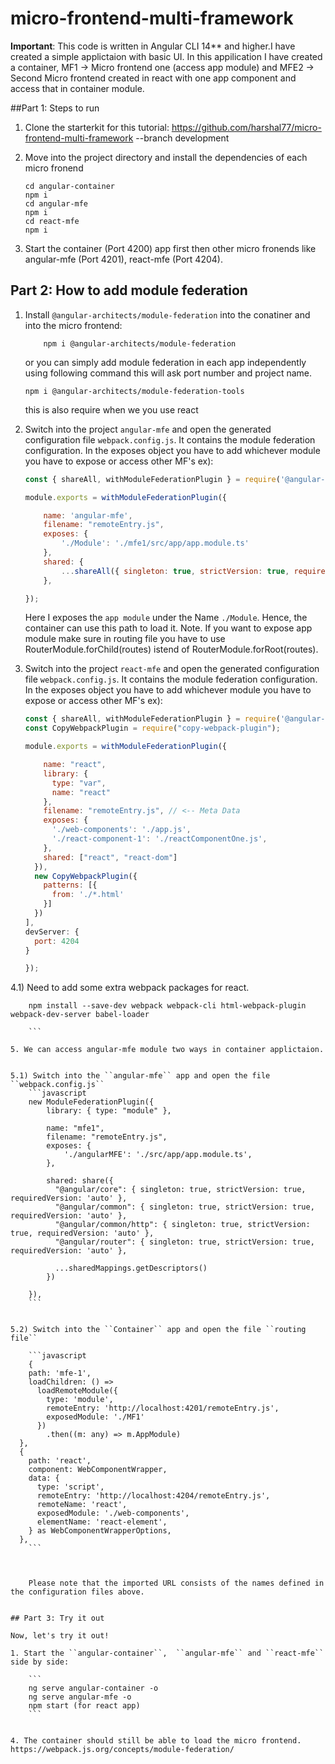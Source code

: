 # micro-frontend-multi-framework
**Important**: This code is written in Angular CLI 14** and higher.I have created a simple applictaion with basic UI. In this appilication I have created a container, MF1 -> Micro frontend one (access app module) and MFE2 -> Second Micro frontend created in react with one app component and access that in container module.

##Part 1: Steps to run

1. Clone the starterkit for this tutorial:
   https://github.com/harshal77/micro-frontend-multi-framework --branch development

2. Move into the project directory and install the dependencies of each micro fronend 

    ```
    cd angular-container
    npm i
    cd angular-mfe
    npm i
    cd react-mfe
    npm i
    ```

3. Start the container (Port 4200) app first then other micro fronends like angular-mfe (Port 4201), react-mfe (Port 4204).



## Part 2: How to add module federation


1. Install ``@angular-architects/module-federation`` into the conatiner and into the micro frontend:

    ```
        npm i @angular-architects/module-federation

    ```
    or you can simply add module federation in each app independently using following command this will ask port number and project name.
    
    ```
    npm i @angular-architects/module-federation-tools  
    ```
    this is also require when we you use react


3. Switch into the project ``angular-mfe`` and open the generated configuration file ``webpack.config.js``. It contains the module federation configuration. In the exposes object you have to add whichever module you have to expose or access other MF's ex):

    ```javascript
    const { shareAll, withModuleFederationPlugin } = require('@angular-architects/module-federation/webpack');

    module.exports = withModuleFederationPlugin({

        name: 'angular-mfe',
        filename: "remoteEntry.js",
        exposes: {
            './Module': './mfe1/src/app/app.module.ts'
        },
        shared: {
            ...shareAll({ singleton: true, strictVersion: true, requiredVersion: 'auto' }),
        },

    });
    ```

    Here I  exposes the ``app module`` under the Name ``./Module``. Hence, the container can use this path to load it.
    Note. If you want to expose app module make sure in routing file you have to use RouterModule.forChild(routes) istend of   RouterModule.forRoot(routes).

4. Switch into the project ``react-mfe`` and open the generated configuration file ``webpack.config.js``. It contains the module federation configuration. In the exposes object you have to add whichever module you have to expose or access other MF's ex):

    ```javascript
    const { shareAll, withModuleFederationPlugin } = require('@angular-architects/module-federation/webpack');
    const CopyWebpackPlugin = require("copy-webpack-plugin");

    module.exports = withModuleFederationPlugin({

        name: "react",
        library: {
          type: "var",
          name: "react"
        },
        filename: "remoteEntry.js", // <-- Meta Data
        exposes: {
          './web-components': './app.js',
          './react-component-1': './reactComponentOne.js',
        },
        shared: ["react", "react-dom"]
      }),
      new CopyWebpackPlugin({
        patterns: [{
          from: './*.html'
        }]
      })
    ],
    devServer: {
      port: 4204
    }

    });
    ```
4.1) Need to add some extra webpack packages for react.

```
    npm install --save-dev webpack webpack-cli html-webpack-plugin webpack-dev-server babel-loader

    ```

5. We can access angular-mfe module two ways in container applictaion.

  
5.1) Switch into the ``angular-mfe`` app and open the file ``webpack.config.js``
    ```javascript
    new ModuleFederationPlugin({
        library: { type: "module" },

        name: "mfe1",
        filename: "remoteEntry.js",
        exposes: {
            './angularMFE': './src/app/app.module.ts',
        },          

        shared: share({
          "@angular/core": { singleton: true, strictVersion: true, requiredVersion: 'auto' }, 
          "@angular/common": { singleton: true, strictVersion: true, requiredVersion: 'auto' }, 
          "@angular/common/http": { singleton: true, strictVersion: true, requiredVersion: 'auto' }, 
          "@angular/router": { singleton: true, strictVersion: true, requiredVersion: 'auto' },

          ...sharedMappings.getDescriptors()
        })
        
    }),
    ```


5.2) Switch into the ``Container`` app and open the file ``routing file``

    ```javascript
    {
    path: 'mfe-1',
    loadChildren: () =>
      loadRemoteModule({
        type: 'module',
        remoteEntry: 'http://localhost:4201/remoteEntry.js',
        exposedModule: './MF1'
      })
        .then((m: any) => m.AppModule)
  },
  {
    path: 'react',
    component: WebComponentWrapper,
    data: {
      type: 'script',
      remoteEntry: 'http://localhost:4204/remoteEntry.js',
      remoteName: 'react',
      exposedModule: './web-components',
      elementName: 'react-element',
    } as WebComponentWrapperOptions,
  },
    ```



    Please note that the imported URL consists of the names defined in the configuration files above.
  

## Part 3: Try it out

Now, let's try it out!

1. Start the ``angular-container``,  ``angular-mfe`` and ``react-mfe`` side by side:

    ```
    ng serve angular-container -o
    ng serve angular-mfe -o
    npm start (for react app)
    ```


4. The container should still be able to load the micro frontend.
https://webpack.js.org/concepts/module-federation/
